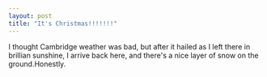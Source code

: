 ```yaml
---
layout: post
title: "It's Christmas!!!!!!!"
---
```

I thought Cambridge weather was bad, but after it hailed as I left there in
brillian sunshine, I arrive back here, and there's a nice layer of snow on the
ground.Honestly.
